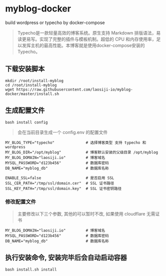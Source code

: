 # myblog-docker
build wordpress or typecho by docker-compose

> Typecho是一款轻量高效的博客系统。原生支持 Markdown 排版语法，易读更易写。实现了完整的插件与模板机制。超低的 CPU 和内存使用率，足以发挥主机的最高性能。本博客就是使用docker-compose安装的Typecho。

## 下载安装脚本

```shell
mkdir /root/install-myblog
cd /root/install-myblog
wget https://raw.githubusercontent.com/laosiji-io/myblog-docker/master/install.sh
```

## 生成配置文件
```shell
bash install config
```

> 会在当前目录生成一个 config.env 的配置文件

```shell
MY_BLOG_TYPE="typecho"              # 选择博客类型 支持 typecho 和 wordpress
MY_BLOG_DIR="/opt/myblog"           # 博客默认安装的父级目录 /opt/myblog
MY_BLOG_DOMAIN="laosiji.io"         # 博客域名
MYSQL_PASSWORD="d123b456"           # 数据库密码
DB_NAME="myblog_db"                 # 数据库名称

ENABLE_SSL=false                    # 是否启用 SSL
SSL_CER_PATH="/tmp/ssl/domain.cer"  # SSL 证书路径
SSL_KEY_PATH="/tmp/ssl/domain.key"  # SSL 证书密钥路径
```
### 修改配置文件

> 主要修改以下三个参数, 其他的可以暂时不改, 如果使用 cloudflare 无需证书
```shell
MY_BLOG_DOMAIN="laosiji.io"         # 博客域名
MYSQL_PASSWORD="d123b456"           # 数据库密码
DB_NAME="myblog_db"                 # 数据库名称
```

## 执行安装命令, 安装完毕后会自动启动容器

```shell
bash install.sh install
```
